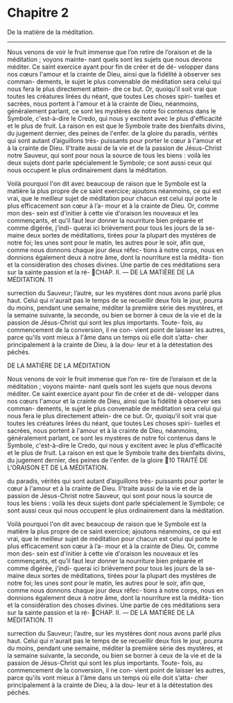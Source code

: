 # Chapitre 2 

De la matière de la méditation.

***

Nous venons de voir le fruit immense que l’on retire de l’oraison et de la méditation ; voyons mainte- nant quels sont les sujets que nous devons méditer.  Ce saint exercice ayant pour fin de créer et de dé- velopper dans nos cœurs l'amour et la crainte de Dieu, ainsi que la fidélité à observer ses comman- dements, le sujet le plus convenable de méditation sera celui qui nous fera le plus directement attein- dre ce but. Or, quoiqu'il soit vrai que toutes les créatures lirées du néant, que toutes Les choses spiri- tuelles et sacrées, nous portent à l'amour et à la crainte de Dieu, néanmoins, généralement parlant, ce sont les mystères de notre foi contenus dans le Symbole, c'est-à-dire le Credo, qui nous y excitent avec le plus d'efficacité et le plus de fruit. La raison en est que le Symbole traite des bienfaits divins, du jugement dernier, des peines de l'enfer. de la gloire du paradis, vérités qui sont autant d’aiguillons très- puissants pour porter le cœur à l'amour et à la crainte de Dieu. Il'traite aussi de la vie et de la passion de Jésus-Christ notre Sauveur, qui sont pour nous la source de tous les biens : voilà les deux sujets dont parle spécialement le Symbole; ce sont aussi ceux qui nous occupent le plus ordinairement dans la méditation.

Voilà pourquoi l'on dit avec beaucoup de raison
que le Symbole est la matière la plus propre de ce
saint exercice; ajoutons néanmoins, ce qui est vrai,
que le meilleur sujet de méditation pour chacun est
celui qui porte le plus efficacement son cœur à l’a-
mour et à la crainte de Dieu. Or, comme mon des-
sein est d'initier à cette vie d'oraison les nouveaux
et les commençants, et qu’il faut leur donner la
nourriture bien préparée et comme digérée, j'indi-
querai ici brièvement pour tous les jours de la se-
maine deux sortes de méditations, tirées pour la
plupart des mystères de notre foi; les unes sont
pour le matin, les autres pour le soir, afin que,
comme nous donnons chaque jour deux réfec-
tions à notre corps, nous en donnions également
deux à notre âme, dont la nourriture est la médita-
tion et la considération des choses divines. Une partie
de ces méditations sera sur la sainte passion et la ré-
CHAP. II. — DE LA MATIÈRE DE LA MÉDITATION. 11

surrection du Sauveur; l’autre, sur les mystères dont
nous avons parlé plus haut. Celui qui n'aurait pas
le temps de se recueillir deux fois le jour, pourra du
moins, pendant une semaine, méditer la première
série des mystères, et la semaine suivante, la seconde,
ou bien se borner à ceux de la vie et de la passion
de Jésus-Christ qui sont les plus importants. Toute-
fois, au commencement de la conversion, il ne con-
vient point de laisser les autres, parce qu'ils vont
mieux à l'âme dans un temps où elle doit s’atta-
cher principalement à la crainte de Dieu, à la dou-
leur et à la détestation des péchés.


DE LA MATIÈRE DE LA MÉDITATION

Nous venons de voir le fruit immense que l’on re-
tire de l’oraison et de la méditation ; voyons mainte-
nant quels sont les sujets que nous devons méditer.
Ce saint exercice ayant pour fin de créer et de dé-
velopper dans nos cœurs l'amour et la crainte de
Dieu, ainsi que la fidélité à observer ses comman-
dements, le sujet le plus convenable de méditation
sera celui qui nous fera le plus directement attein-
dre ce but. Or, quoiqu'il soit vrai que toutes les
créatures lirées du néant, que toutes Les choses spiri-
tuelles et sacrées, nous portent à l'amour et à la
crainte de Dieu, néanmoins, généralement parlant,
ce sont les mystères de notre foi contenus dans le
Symbole, c'est-à-dire le Credo, qui nous y excitent
avec le plus d'efficacité et le plus de fruit. La raison
en est que le Symbole traite des bienfaits divins, du
jugement dernier, des peines de l'enfer. de la gloire
10  TRAITÉ DE L'ORAISON ET DE LA MÉDITATION.

du paradis, vérités qui sont autant d’aiguillons très-
puissants pour porter le cœur à l'amour et à la
crainte de Dieu. Il'traite aussi de la vie et de la
passion de Jésus-Christ notre Sauveur, qui sont
pour nous la source de tous les biens : voilà les deux
sujets dont parle spécialement le Symbole; ce sont
aussi ceux qui nous occupent le plus ordinairement
dans la méditation.

Voilà pourquoi l'on dit avec beaucoup de raison
que le Symbole est la matière la plus propre de ce
saint exercice; ajoutons néanmoins, ce qui est vrai,
que le meilleur sujet de méditation pour chacun est
celui qui porte le plus efficacement son cœur à l’a-
mour et à la crainte de Dieu. Or, comme mon des-
sein est d'initier à cette vie d'oraison les nouveaux
et les commençants, et qu’il faut leur donner la
nourriture bien préparée et comme digérée, j'indi-
querai ici brièvement pour tous les jours de la se-
maine deux sortes de méditations, tirées pour la
plupart des mystères de notre foi; les unes sont
pour le matin, les autres pour le soir, afin que,
comme nous donnons chaque jour deux réfec-
tions à notre corps, nous en donnions également
deux à notre âme, dont la nourriture est la médita-
tion et la considération des choses divines. Une partie
de ces méditations sera sur la sainte passion et la ré-
CHAP. II. — DE LA MATIÈRE DE LA MÉDITATION. 11

surrection du Sauveur; l’autre, sur les mystères dont
nous avons parlé plus haut. Celui qui n'aurait pas
le temps de se recueillir deux fois le jour, pourra du
moins, pendant une semaine, méditer la première
série des mystères, et la semaine suivante, la seconde,
ou bien se borner à ceux de la vie et de la passion
de Jésus-Christ qui sont les plus importants. Toute-
fois, au commencement de la conversion, il ne con-
vient point de laisser les autres, parce qu'ils vont
mieux à l'âme dans un temps où elle doit s’atta-
cher principalement à la crainte de Dieu, à la dou-
leur et à la détestation des péchés.

